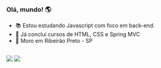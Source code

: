 ### Olá, mundo! 🌎


- 📚 Estou estudando Javascript com foco em back-end.
- 🧠 Já concluí cursos de HTML, CSS e Spring MVC
- 📌 Moro em Ribeirão Preto - SP
##  
 

<div>
 <a href="https://instagram.com/og.enzo7" target="_blank"><img src="https://img.shields.io/badge/-Instagram-%23E4405F?style=for-the-badge&logo=instagram&logoColor=white" target="_blank"></a>
  <a href = "mailto:enzolima527@gmail.com"><img src="https://img.shields.io/badge/-Gmail-%23333?style=for-the-badge&logo=gmail&logoColor=white" target="_blank"></a>
</div>
